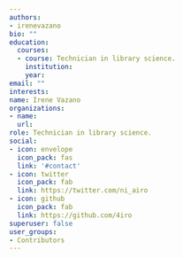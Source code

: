 ```yaml
---
authors:
- irenevazano
bio: ""
education:
  courses:
  - course: Technician in library science.
    institution:  
    year: 
email: ""
interests:
name: Irene Vazano
organizations:
- name: 
  url: 
role: Technician in library science.
social:
- icon: envelope
  icon_pack: fas
  link: '#contact'
- icon: twitter
  icon_pack: fab
  link: https://twitter.com/ni_airo
- icon: github
  icon_pack: fab
  link: https://github.com/4iro
superuser: false
user_groups:
- Contributors
---
```




